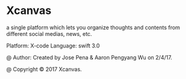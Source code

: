 # Xcanvas

a single platform which lets you organize thoughts and contents from different social medias, news, etc.

Platform: X-code
Language: swift 3.0

@ Author: Created by Jose Pena & Aaron Pengyang Wu on 2/4/17.

@ Copyright © 2017 Xcanvas.
